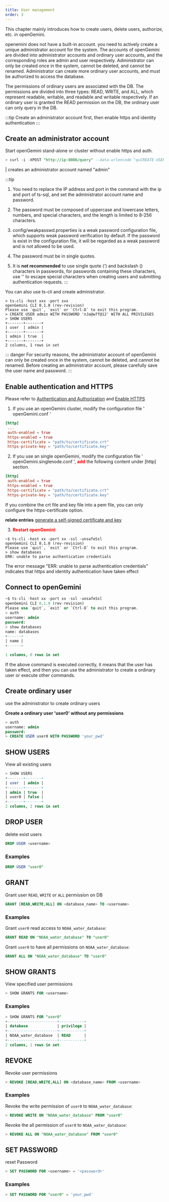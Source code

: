 ```yaml
---
title: User management
order: 3
---
```


This chapter mainly introduces how to create users, delete users, authorize, etc. in openGemini.

openemini does not have a built-in account. you need to actively create a unique administrator account for the system. The accounts of openGemini are divided into administrator accounts and ordinary user accounts, and the corresponding roles are admin and user respectively. Administrator can only be created once in the system, cannot be deleted, and cannot be renamed. Administrator can create more ordinary user accounts, and must be authorized to access the database.

The permissions of ordinary users are associated with the DB. The permissions are divided into three types: READ, WRITE, and ALL, which represent readable, writable, and readable and writable respectively. If an ordinary user is granted the READ permission on the DB, the ordinary user can only query in the DB.

:::tip
Create an administrator account first, then enable https and identity authentication
:::

## Create an administrator account
Start openGemini stand-alone or cluster without enable https and auth.
```sql
> curl -i -XPOST "http://ip:8086/query" --data-urlencode "q=CREATE USER admin WITH PASSWORD 'admin-passwd' WITH ALL PRIVILEGES"
```
| creates an administrator account named "admin"

:::tip
1. You need to replace the IP address and port in the command with the ip and port of ts-sql, and set the administrator account name and password.

2. The password must be composed of uppercase and lowercase letters, numbers, and special characters, and the length is limited to 8-256 characters.

3. config/weakpasswd.properties is a weak password configuration file, which supports weak password verification by default. If the password is exist in the configuration file, it will be regarded as a weak password and is not allowed to be used.

4. The password must be in single quotes.
5. It is **not recommended** to use single quote (') and backslash (\) characters in passwords, for passwords containing these characters, use '\' to escape special characters when creating users and submitting authentication requests.
:::

You can also use ts-cli and create administrator.
```shell
> ts-cli -host xxx -port xxx
openGemini CLI 0.1.0 (rev-revision)
Please use `quit`, `exit` or `Ctrl-D` to exit this program.
> CREATE USER admin WITH PASSWORD 'nJa@w7f@12' WITH ALL PRIVILEGES
> SHOW USERS
+-------+-------+
| user  | admin | 
+-------+-------+
| admin | true  |
+-------+-------+
2 columns, 1 rows in set
```
::: danger
For security reasons, the administrator account of openGemini can only be created once in the system, cannot be deleted, and cannot be renamed. Before creating an administrator account, please carefully save the user name and password.
:::

## Enable authentication and HTTPS

Please refer to [Authentication and Authorization](./authentication_and_authorization.md) and [Enable HTTPS](./https.md)

1. If you use an openGemini cluster, modify the configuration file ' openGemini.conf '
```toml
[http]
 ...
 auth-enabled = true
 https-enabled = true
 https-certificate = "path/to/certificate.crt"
 https-private-key = "path/to/certificate.key"
```
2. If you use an single openGemini, modify the configuration file ' openGemini.singlenode.conf ', <font color=red>**add**</font> the following content under [http] section.
```toml
[http]
 auth-enabled = true
 https-enabled = true
 https-certificate = "path/to/certificate.crt"
 https-private-key = "path/to/certificate.key"
```
If you combine the crt file and key file into a pem file, you can only configure the https-certificate option. 

**relate entries** [generate a self-signed certificate and key](./https.md#generate-certificate-and-key)

3. **<font color=red>Restart openGemini</font>**
```shell
~$ ts-cli -host xx -port xx -ssl -unsafeSsl
openGemini CLI 0.1.0 (rev-revision)
Please use `quit`, `exit` or `Ctrl-D` to exit this program.
> show databases
ERR: unable to parse authentication credentials
```
The error message "ERR: unable to parse authentication credentials" indicates that https and identity authentication have taken effect

## Connect to openGemini

```sql
~$ ts-cli -host xx -port xx -ssl -unsafeSsl
openGemini CLI 0.1.0 (rev-revision)
Please use `quit`, `exit` or `Ctrl-D` to exit this program.
> auth
username: admin  
password: 
> show databases
name: databases
+------+
| name |
+------+

1 columns, 0 rows in set
```
If the above command is executed correctly, it means that the user has taken effect, and then you can use the administrator to create a ordinary user or execute other commands.

## Create ordinary user
use the administrator to create ordinary users

**Create a ordinary user 'user0' without any permissions**
```sql
> auth
username: admin  
password: 
> CREATE USER user0 WITH PASSWORD 'your_pwd'
```

## SHOW USERS
View all existing users

```sql
> SHOW USERS
+-------+-------+
| user  | admin |
+-------+-------+
| admin | true  |
| user0 | false |
+-------+-------+
2 columns, 2 rows in set
```

## DROP USER
delete exist users

```sql
DROP USER <username>
```
### Examples

```sql
DROP USER "user0"
```

## GRANT
Grant user `READ`, `WRITE` or `ALL` permission on DB

```sql
GRANT [READ,WRITE,ALL] ON <database_name> TO <username>
```

### Examples

Grant `user0` read access to `NOAA_water_database`:

```sql
GRANT READ ON "NOAA_water_database" TO "user0"
```

Grant `user0` to have all permissions on `NOAA_water_database`:

```sql
GRANT ALL ON "NOAA_water_database" TO "user0"
```

## SHOW GRANTS
View specified user permissions

```sql
> SHOW GRANTS FOR <username>
```

### Examples

```sql
> SHOW GRANTS FOR "user0"
+----------------------+-----------+
| database             | privilege |
+----------------------+-----------+
| NOAA_water_database  | READ      |
+----------------------+-----------+
2 columns, 1 rows in set
```

## REVOKE
Revoke user permissions

```sql
> REVOKE [READ,WRITE,ALL] ON <database_name> FROM <username>
```

### Examples

Revoke the write permission of `user0` to `NOAA_water_database`:

```sql
> REVOKE WRITE ON "NOAA_water_database" FROM "user0"
```

Revoke the all permission of `user0` to `NOAA_water_database`:

```sql
> REVOKE ALL ON "NOAA_water_database" FROM "user0"
```

## SET PASSWORD
reset Password

```sql
> SET PASSWORD FOR <username> = '<password>'
```

### Examples

```sql
> SET PASSWORD FOR "user0" = 'your_pwd'
```

